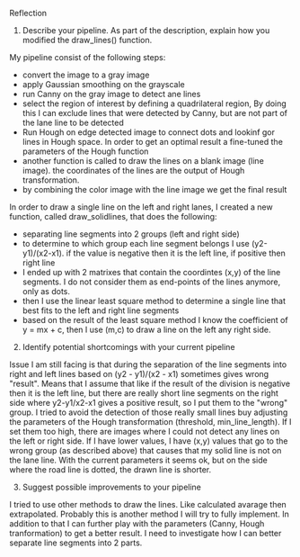 Reflection

1. Describe your pipeline. As part of the description, explain how you modified the draw_lines() function.

My pipeline consist of the following steps: 
  - convert the image to a gray image
  - apply Gaussian smoothing on the grayscale
  - run Canny on the gray image to detect ane lines
  - select the region of interest by defining a quadrilateral region, By doing this I can exclude lines that were detected by Canny, but are not part of the lane line to be detected
  - Run Hough on edge detected image to connect dots and lookinf gor lines in Hough space. In order to get an optimal result a fine-tuned the parameters of the Hough function
  - another function is called to draw the lines on a blank image (line image). the coordinates of the lines are the output of Hough transformation.
  - by combining the color image with the line image we get the final result

In order to draw a single line on the left and right lanes, I created a new function, called draw_solidlines, that does the following:
  - separating line segments into 2 groups (left and right side)
  - to determine to which group each line segment belongs I use (y2-y1)/(x2-x1). if the value is negative then it is the left line, if positive then right line
  - I ended up with 2 matrixes that contain the coordintes (x,y) of the line segments. I do not consider them as end-points of the lines anymore, only as dots.
  - then I use the linear least square method to determine a single line that best fits to the left and right line segments
  - based on the result of the least square method I know the coefficient of y = mx + c, then I use (m,c) to draw a line on the left any right side.

2. Identify potential shortcomings with your current pipeline

Issue I am still facing is that during the separation of the line segments into right and left lines based on (y2 - y1)/(x2 - x1) sometimes gives wrong "result". Means that I assume that like if the result of the division is negative then it is the left line, but there are really short line segments on the right side where y2-y1/x2-x1 gives a positive result, so I put them to the "wrong" group. I tried to avoid the detection of those really small lines buy adjusting the parameters of the Hough transformation (threshold, min_line_length). If I set them too high, there are images where I could not detect any lines on the left or right side. If I have lower values, I have (x,y) values that go to the wrong group (as described above) that causes that my solid line is not on the lane line. With the current parameters it seems ok, but on the side where the road line is dotted, the drawn line is shorter.

3. Suggest possible improvements to your pipeline 

I tried to use other methods to draw the lines. Like calculated avarage then extrapolated. Probably this is another method I will try to fully implement.
In addition to that I can further play with the parameters (Canny, Hough tranformation) to get a better result. I need to investigate how I can better separate line segments into 2 parts.
 
